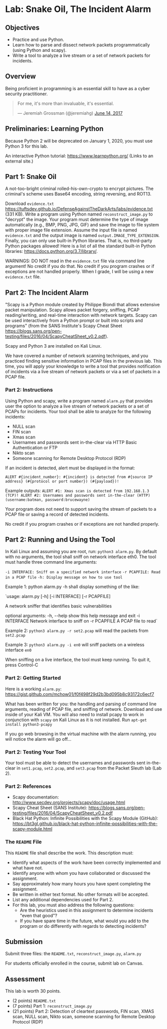 # Lab: Snake Oil, The Incident Alarm

## Objectives
* Practice and use Python.
* Learn how to parse and dissect network packets programmatically (using Python and scapy).
* Write a tool to analyze a live stream or a set of network packets for incidents.

## Overview
Being proficient in programming is an essential skill to have as a cyber security practitioner.

<blockquote class="twitter-tweet" data-lang="en"><p lang="en" dir="ltr">For me, it&#39;s more than invaluable, it&#39;s essential.</p>&mdash; Jeremiah Grossman (@jeremiahg) <a href="https://twitter.com/jeremiahg/status/875111993463644160">June 14, 2017</a></blockquote>

## Preliminaries: Learning Python
Because Python 2 will be deprecated on January 1, 2020, you must use Python 3 for this lab.

An interactive Python tutorial: https://www.learnpython.org/ (Links to an external site.)

## Part 1: Snake Oil
A not-too-bright criminal rolled-his-own-crypto to encrypt pictures. The criminal's scheme uses Base64 encoding, string reversing, and ROT13.

Download `evidence.txt` https://tuftsdev.github.io/DefenseAgainstTheDarkArts/labs/evidence.txt (331 KB). Write a program using Python named `reconstruct_image.py` to "decrypt" the image. Your program must determine the type of image automatically (e.g., BMP, PNG, JPG, GIF) and save the image to file system with proper image file extension. Assume the input file is named `evidence.txt` and the output image is named `output.IMAGE_TYPE_EXTENSION`. Finally, you can only use built-in Python libraries. That is, no third-party Python packages allowed! Here is a list of all the standard built-in Python libraries: https://docs.python.org/3.7/library/.

WARNINGS: DO NOT read in the `evidence.txt` file via command line argument! No credit if you do that. No credit if you program crashes or if exceptions are not handled properly. When I grade, I will be using a new `evidence.txt` file.

## Part 2: The Incident Alarm
"Scapy is a Python module created by Philippe Biondi that allows extensive packet manipulation. Scapy allows packet forgery, sniffing, PCAP reading/writing, and real-time interaction with network targets. Scapy can be used interactively from a Python prompt or built into scripts and programs" (from the SANS Institute's Scapy Cheat Sheet https://blogs.sans.org/pen-testing/files/2016/04/ScapyCheatSheet_v0.2.pdf).

Scapy and Python 3 are installed on Kali Linux.

We have covered a number of network scanning techniques, and you practiced finding sensitive information in PCAP files in the previous lab. This time, you will apply your knowledge to write a tool that provides notification of incidents via a live stream of network packets or via a set of packets in a PCAP file.

### Part 2: Instructions
Using Python and scapy, write a program named `alarm.py` that provides user the option to analyze a live stream of network packets or a set of PCAPs for incidents. Your tool shall be able to analyze for the following incidents:

* NULL scan
* FIN scan
* Xmas scan
* Usernames and passwords sent in-the-clear via HTTP Basic Authentication or FTP
* Nikto scan
* Someone scanning for Remote Desktop Protocol (RDP)

If an incident is detected, alert must be displayed in the format:

`ALERT #{incident_number}: #{incident} is detected from #{source IP address} (#{protocol or port number}) (#{payload})!`

Example outputs: `ALERT #1: Xmas scan is detected from 192.168.1.3 (TCP)! ALERT #2: Usernames and passwords sent in-the-clear (HTTP) (username:batman, password:brucewayne)`

Your program does not need to support saving the stream of packets to a PCAP file or saving a record of detected incidents.

No credit if you program crashes or if exceptions are not handled properly.

## Part 2: Running and Using the Tool
In Kali Linux and assuming you are root, run: `python3 alarm.py`. By default with no arguments, the tool shall sniff on network interface eth0. The tool must handle three command line arguments:

`-i INTERFACE: Sniff on a specified network interface`
`-r PCAPFILE: Read in a PCAP file`
`-h: Display message on how to use tool`

Example 1: python alarm.py -h shall display something of the like:

`usage: alarm.py [-h] [-i INTERFACE] [-r PCAPFILE]

A network sniffer that identifies basic vulnerabilities

optional arguments: -h, --help show this help message and exit -i INTERFACE Network interface to sniff on -r PCAPFILE A PCAP file to read`

Example 2: `python3 alarm.py -r set2.pcap` will read the packets from `set2.pcap`

Example 3: `python3 alarm.py -i en0` will sniff packets on a wireless interface `en0`

When sniffing on a live interface, the tool must keep running. To quit it, press Control-C

### Part 2: Getting Started
Here is a working `alarm.py`: https://gist.github.com/mchow01/f0f498f29d2b3bd095b8c93172c6ecf7

What has been written for you: the handling and parsing of command line arguments, reading of PCAP file, and sniffing of network. Download and use inside of your Kali VM. You will also need to install pcapy to work in conjunction with `scapy` on Kali Linux as it is not installed. Run `apt-get install python3-pcapy`

If you go web browsing in the virtual machine with the alarm running, you will notice the alarm will go off...

### Part 2: Testing Your Tool
Your tool must be able to detect the usernames and passwords sent in-the-clear in `set1.pcap`, `set2.pcap`, and `set3.pcap` from the Packet Sleuth lab (Lab 2).

### Part 2: References
* Scapy documentation: http://www.secdev.org/projects/scapy/doc/usage.html
* Scapy Cheat Sheet (SANS Institute): https://blogs.sans.org/pen-testing/files/2016/04/ScapyCheatSheet_v0.2.pdf
* Black Hat Python: Infinite Possibilities with the Scapy Module (GitHub): https://bt3gl.github.io/black-hat-python-infinite-possibilities-with-the-scapy-module.html

### The `README` File
This `README` file shall describe the work. This description must:

* Identify what aspects of the work have been correctly implemented and what have not.
* Identify anyone with whom you have collaborated or discussed the assignment.
* Say approximately how many hours you have spent completing the assignment.
* Be written in either text format. No other formats will be accepted.
* List any additional dependencies used for Part 2.
* For this lab, you must also address the following questions:
  - Are the heuristics used in this assignment to determine incidents "even that good"?
  - If you have spare time in the future, what would you add to the program or do differently with regards to detecting incidents?

## Submission
Submit three files: the `README.txt`, `reconstruct_image.py`, `alarm.py`

For students officially enrolled in the course, submit lab on Canvas.

## Assessment
This lab is worth 30 points.

* (2 points) `README.txt`
* (7 points) Part 1: `reconstruct_image.py`
* (21 points) Part 2: Detection of cleartext passwords, FIN scan, XMAS scan, NULL scan, Nikto scan, someone scanning for Remote Desktop Protocol (RDP)